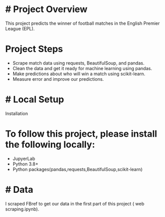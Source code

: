 # # Project Overview
 This project predicts the winner of football matches in the English Premier League (EPL).

# Project Steps

-  Scrape match data using requests, BeautifulSoup, and pandas.
-  Clean the data and get it ready for machine learning using pandas.
-  Make predictions about who will win a match using scikit-learn.
-  Measure error and improve our predictions.

# # Local Setup

Installation 

# To follow this project, please install the following locally:

-  JupyerLab
-  Python 3.8+ 
-  Python packages(pandas,requests,BeautifulSoup,scikit-learn)

# # Data

I scraped FBref to get our data in the first part of this project ( web scraping.ipynb).
